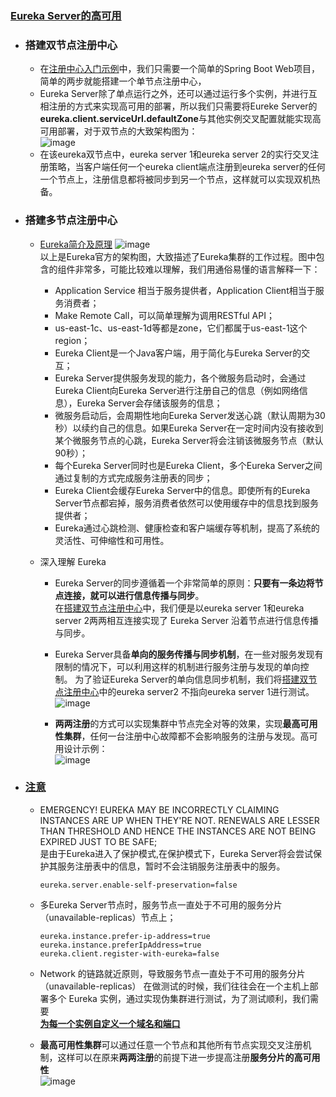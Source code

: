 ### [Eureka Server的高可用](#)

- ### 搭建双节点注册中心
   + 在[注册中心入门示例](https://github.com/timebusker/spring-cloud-study/tree/master/spring-cloud-study-1-1/spring-cloud-study-1-1-1)中，我们只需要一个简单的Spring Boot Web项目，简单的两步就能搭建一个单节点注册中心，
   + Eureka Server除了单点运行之外，还可以通过运行多个实例，并进行互相注册的方式来实现高可用的部署，所以我们只需要将Eureke Server的**eureka.client.serviceUrl.defaultZone**与其他实例交叉配置就能实现高可用部署，对于双节点的大致架构图为：    
   ![image](https://github.com/timebusker/spring-cloud-study/raw/master/static/0/eureka双机.png?raw=true)  
   + 在该eureka双节点中，eureka server 1和eureka server 2的实行交叉注册策略，当客户端任何一个eureka client端点注册到eureka server的任何一个节点上，注册信息都将被同步到另一个节点，这样就可以实现双机热备。  

- ### 搭建多节点注册中心
   + [Eureka简介及原理](http://www.itmuch.com/spring-cloud-1/) 
     ![image](https://github.com/timebusker/spring-cloud-study/raw/master/static/0/Eureka官方架构图.png?raw=true)   
     以上是Eureka官方的架构图，大致描述了Eureka集群的工作过程。图中包含的组件非常多，可能比较难以理解，我们用通俗易懂的语言解释一下：  
       * Application Service 相当于服务提供者，Application Client相当于服务消费者；
       * Make Remote Call，可以简单理解为调用RESTful API；
       * us-east-1c、us-east-1d等都是zone，它们都属于us-east-1这个region；
       * Eureka Client是一个Java客户端，用于简化与Eureka Server的交互；
       * Eureka Server提供服务发现的能力，各个微服务启动时，会通过Eureka Client向Eureka Server进行注册自己的信息（例如网络信息），Eureka Server会存储该服务的信息；
       * 微服务启动后，会周期性地向Eureka Server发送心跳（默认周期为30秒）以续约自己的信息。如果Eureka Server在一定时间内没有接收到某个微服务节点的心跳，Eureka Server将会注销该微服务节点（默认90秒）；
       * 每个Eureka Server同时也是Eureka Client，多个Eureka Server之间通过复制的方式完成服务注册表的同步；
       * Eureka Client会缓存Eureka Server中的信息。即使所有的Eureka Server节点都宕掉，服务消费者依然可以使用缓存中的信息找到服务提供者；
       * Eureka通过心跳检测、健康检查和客户端缓存等机制，提高了系统的灵活性、可伸缩性和可用性。    

   + 深入理解 Eureka 
      - Eureka Server的同步遵循着一个非常简单的原则：**只要有一条边将节点连接，就可以进行信息传播与同步**。  
        在[搭建双节点注册中心](#)中，我们便是以eureka server 1和eureka server 2两两相互连接实现了 Eureka Server 沿着节点进行信息传播与同步。
      - Eureka Server具备**单向的服务传播与同步机制**，在一些对服务发现有限制的情况下，可以利用这样的机制进行服务注册与发现的单向控制。
        为了验证Eureka Server的单向信息同步机制，我们将[搭建双节点注册中心](#)中的eureka server2 不指向eureka server 1进行测试。  
        ![image](https://github.com/timebusker/spring-cloud-study/raw/master/static/0/eureka双机-single.png?raw=true)  

      - **两两注册**的方式可以实现集群中节点完全对等的效果，实现**最高可用性集群**，任何一台注册中心故障都不会影响服务的注册与发现。高可用设计示例：  
        ![image](https://github.com/timebusker/spring-cloud-study/raw/master/static/0/eureka高可用.png?)

- ### [注意](#)
   - EMERGENCY! EUREKA MAY BE INCORRECTLY CLAIMING INSTANCES ARE UP WHEN THEY'RE NOT. RENEWALS ARE LESSER THAN   THRESHOLD AND HENCE THE INSTANCES ARE NOT BEING EXPIRED JUST TO BE SAFE;  
     是由于Eureka进入了保护模式,在保护模式下，Eureka Server将会尝试保护其服务注册表中的信息，暂时不会注销服务注册表中的服务。     
     ```
     eureka.server.enable-self-preservation=false
     ```

   - 多Eureka Server节点时，服务节点一直处于不可用的服务分片（unavailable-replicas）节点上；  
     ```
     eureka.instance.prefer-ip-address=true  
     eureka.instance.preferIpAddress=true  
     eureka.client.register-with-eureka=false  
     ```

   - Network 的链路就近原则，导致服务节点一直处于不可用的服务分片（unavailable-replicas）
     在做测试的时候，我们往往会在一个主机上部署多个 Eureka 实例，通过实现伪集群进行测试，为了测试顺利，我们需要  
     **[为每一个实例自定义一个域名和端口]()**
   
   - **最高可用性集群**可以通过任意一个节点和其他所有节点实现交叉注册机制，这样可以在原来**两两注册**的前提下进一步提高注册**服务分片的高可用性**  
     ![image](https://github.com/timebusker/spring-cloud-study/raw/master/static/0/eureka高可用-（1-N）.png?)